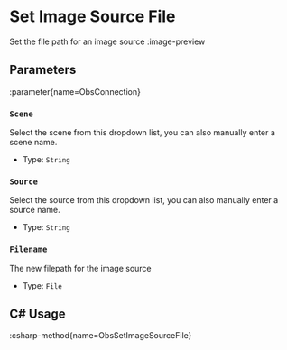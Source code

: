 # Set Image Source File
Set the file path for an image source
:image-preview

## Parameters
:parameter{name=ObsConnection}

### `Scene`
Select the scene from this dropdown list, you can also manually enter a scene name.

- Type: `String`

### `Source`
Select the source from this dropdown list, you can also manually enter a source name.

- Type: `String`

### `Filename`
The new filepath for the image source

- Type: `File`

## C# Usage
:csharp-method{name=ObsSetImageSourceFile}